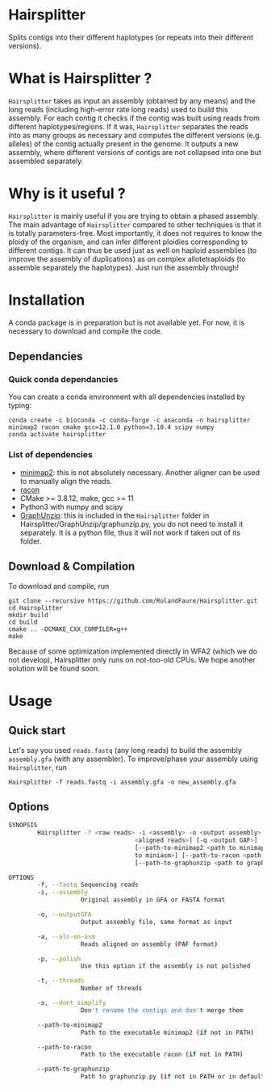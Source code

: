 # Hairsplitter

Splits contigs into their different haplotypes (or repeats into their different versions).

# What is Hairsplitter ?

`Hairsplitter` takes as input an assembly (obtained by any means) and the long reads (including high-error rate long reads) used to build this assembly. For each contig it checks if the contig was built using reads from different haplotypes/regions. If it was, `Hairsplitter` separates the reads into as many groups as necessary and computes the different versions (e.g. alleles) of the contig actually present in the genome. It outputs a new assembly, where different versions of contigs are not collapsed into one but assembled separately.

# Why is it useful ?

`Hairsplitter` is mainly useful if you are trying to obtain a phased assembly. The main advantage of `Hairsplitter` compared to other techniques is that it is totally parameters-free. Most importantly, it does not requires to know the ploidy of the organism, and can infer different ploidies corresponding to different contigs. It can thus be used just as well on haploid assemblies (to improve the assembly of duplications) as on complex allotetraploids (to assemble separately the haplotypes). Just run the assembly through!

# Installation

A conda package is in preparation but is not available yet. For now, it is necessary to download and compile the code.

## Dependancies

### Quick conda dependancies

You can create a conda environment with all dependencies installed by typing: 
```
conda create -c bioconda -c conda-forge -c anaconda -n hairsplitter minimap2 racon cmake gcc=12.1.0 python=3.10.4 scipy numpy 
conda activate hairsplitter
```

### List of dependencies

- [minimap2](https://github.com/lh3/minimap2): this is not absolutely necessary. Another aligner can be used to manually align the reads.
- [racon](https://github.com/isovic/racon)
- CMake >= 3.8.12, make, gcc >= 11
- Python3 with numpy and scipy
- [GraphUnzip](https://github.com/nadegeguiglielmoni/GraphUnzip): this is included in the `Hairsplitter` folder in Hairsplitter/GraphUnzip/graphunzip.py, you do not need to install it separately. It is a python file, thus it will not work if taken out of its folder.
 
## Download & Compilation

To download and compile, run
```
git clone --recursive https://github.com/RolandFaure/Hairsplitter.git
cd Hairsplitter
mkdir build
cd build
cmake .. -DCMAKE_CXX_COMPILER=g++
make
```

Because of some optimization implemented directly in WFA2 (which we do not develop), Hairsplitter only runs on not-too-old CPUs. We hope another solution will be found soon.

# Usage

## Quick start

Let's say you used `reads.fastq` (any long reads) to build the assembly `assembly.gfa` (with any assembler). To improve/phase your assembly using `Hairsplitter`, run
```
Hairsplitter -f reads.fastq -i assembly.gfa -o new_assembly.gfa
```

## Options

```bash
SYNOPSIS
        Hairsplitter -f <raw reads> -i <assembly> -o <output assembly> [-a
                                   <aligned reads>] [-q <output GAF>] [-p] [-t <threads>] [-s]
                                   [--path-to-minimap2 <path to minimap2>] [--path-to-miniasm <path
                                   to miniasm>] [--path-to-racon <path to racon>]
                                   [--path-to-graphunzip <path to graphunzip>]

OPTIONS
        -f, --fastq Sequencing reads
        -i, --assembly
                    Original assembly in GFA or FASTA format

        -o, --outputGFA
                    Output assembly file, same format as input

        -a, --aln-on-asm
                    Reads aligned on assembly (PAF format)

        -p, --polish
                    Use this option if the assembly is not polished

        -t, --threads
                    Number of threads

        -s, --dont_simplify
                    Don't rename the contigs and don't merge them

        --path-to-minimap2
                    Path to the executable minimap2 (if not in PATH)

        --path-to-racon
                    Path to the executable racon (if not in PATH)

        --path-to-graphunzip
                    Path to graphunzip.py (if not in PATH or in default folder)
```




